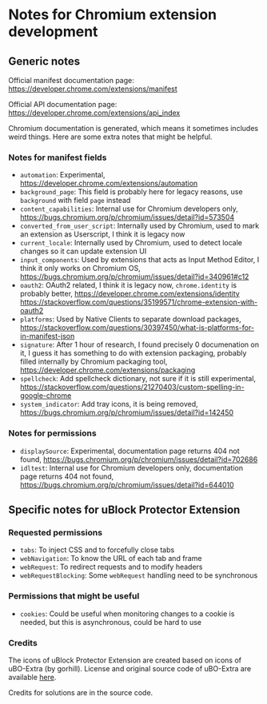 # Notes for Chromium extension development

## Generic notes

Official manifest documentation page: https://developer.chrome.com/extensions/manifest

Official API documentation page: https://developer.chrome.com/extensions/api_index

Chromium documentation is generated, which means it sometimes includes weird things. Here are some extra notes that might be helpful. 

### Notes for manifest fields

* `automation`: Experimental, https://developer.chrome.com/extensions/automation
* `background_page`: This field is probably here for legacy reasons, use `background` with field `page` instead
* `content_capabilities`: Internal use for Chromium developers only, https://bugs.chromium.org/p/chromium/issues/detail?id=573504
* `converted_from_user_script`: Internally used by Chromium, used to mark an extension as Userscript, I think it is legacy now
* `current_locale`: Internally used by Chromium, used to detect locale changes so it can update extension UI
* `input_components`: Used by extensions that acts as Input Method Editor, I think it only works on Chromium OS, 
 https://bugs.chromium.org/p/chromium/issues/detail?id=340961#c12
* `oauth2`: OAuth2 related, I think it is legacy now, `chrome.identity` is probably better, https://developer.chrome.com/extensions/identity
 https://stackoverflow.com/questions/35199571/chrome-extension-with-oauth2
* `platforms`: Used by Native Clients to separate download packages, 
 https://stackoverflow.com/questions/30397450/what-is-platforms-for-in-manifest-json
* `signature`: After 1 hour of research, I found precisely 0 documenation on it, I guess it has something to do with extension packaging, 
 probably filled internally by Chromium packaging tool, https://developer.chrome.com/extensions/packaging
* `spellcheck`: Add spellcheck dictionary, not sure if it is still experimental, 
 https://stackoverflow.com/questions/21270403/custom-spelling-in-google-chrome
* `system_indicator`: Add tray icons, it is being removed, https://bugs.chromium.org/p/chromium/issues/detail?id=142450

### Notes for permissions

* `displaySource`: Experimental, documentation page returns 404 not found, https://bugs.chromium.org/p/chromium/issues/detail?id=702686
* `idltest`: Internal use for Chromium developers only, documentation page returns 404 not found, 
 https://bugs.chromium.org/p/chromium/issues/detail?id=644010

## Specific notes for uBlock Protector Extension

### Requested permissions

* `tabs`: To inject CSS and to forcefully close tabs
* `webNavigation`: To know the URL of each tab and frame
* `webRequest`: To redirect requests and to modify headers
* `webRequestBlocking`: Some `webRequest` handling need to be synchronous

### Permissions that might be useful

* `cookies`: Could be useful when monitoring changes to a cookie is needed, but this is asynchronous, could be hard to use

### Credits

The icons of uBlock Protector Extension are created based on icons of uBO-Extra (by gorhill). License and original source code 
of uBO-Extra are available [here](https://github.com/gorhill/uBO-Extra). 

Credits for solutions are in the source code. 

